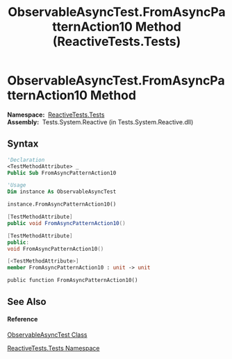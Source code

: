 ﻿---
title: ObservableAsyncTest.FromAsyncPatternAction10 Method  (ReactiveTests.Tests)
TOCTitle: FromAsyncPatternAction10 Method
ms:assetid: M:ReactiveTests.Tests.ObservableAsyncTest.FromAsyncPatternAction10
ms:mtpsurl: https://msdn.microsoft.com/en-us/library/reactivetests.tests.observableasynctest.fromasyncpatternaction10(v=VS.103)
ms:contentKeyID: 36619948
ms.date: 06/28/2011
mtps_version: v=VS.103
f1_keywords:
- ReactiveTests.Tests.ObservableAsyncTest.FromAsyncPatternAction10
dev_langs:
- CSharp
- JScript
- VB
- FSharp
- c++
---

# ObservableAsyncTest.FromAsyncPatternAction10 Method

**Namespace:**  [ReactiveTests.Tests](hh289046\(v=vs.103\).md)  
**Assembly:**  Tests.System.Reactive (in Tests.System.Reactive.dll)

## Syntax

``` vb
'Declaration
<TestMethodAttribute> _
Public Sub FromAsyncPatternAction10
```

``` vb
'Usage
Dim instance As ObservableAsyncTest

instance.FromAsyncPatternAction10()
```

``` csharp
[TestMethodAttribute]
public void FromAsyncPatternAction10()
```

``` c++
[TestMethodAttribute]
public:
void FromAsyncPatternAction10()
```

``` fsharp
[<TestMethodAttribute>]
member FromAsyncPatternAction10 : unit -> unit 
```

``` jscript
public function FromAsyncPatternAction10()
```

## See Also

#### Reference

[ObservableAsyncTest Class](hh314747\(v=vs.103\).md)

[ReactiveTests.Tests Namespace](hh289046\(v=vs.103\).md)

